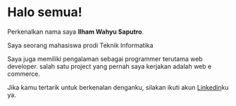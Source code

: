 # Halo semua! 

Perkenalkan nama saya **Ilham Wahyu Saputro**.<br>

Saya seorang mahasiswa prodi Teknik Informatika

Saya juga memiliki pengalaman sebagai programmer terutama web developer. salah satu project yang pernah saya kerjakan adalah web e commerce.<br>

Jika kamu tertarik untuk berkenalan denganku, silakan ikuti akun [Linkedin](https://www.linkedin.com/in/ilham-wahyu-saputro/)ku ya.
